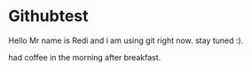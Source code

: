 # Githubtest

Hello Mr name is Redi and i am using git right now. stay tuned
:).

had coffee in the morning after breakfast.
